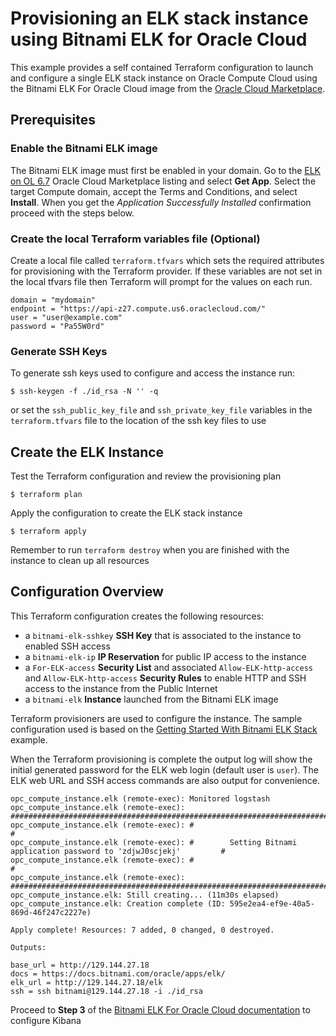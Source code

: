Provisioning an ELK stack instance using Bitnami ELK for Oracle Cloud
=====================================================================

This example provides a self contained Terraform configuration to launch and configure a single ELK stack instance on Oracle Compute Cloud using the Bitnami ELK For Oracle Cloud image from the [Oracle Cloud Marketplace](https://cloudmarketplace.oracle.com/marketplace/product/compute).

Prerequisites
-------------

### Enable the Bitnami ELK image

The Bitnami ELK image must first be enabled in your domain. Go to the [ELK on OL 6.7](https://cloudmarketplace.oracle.com/marketplace/en_US/listing/12324385) Oracle Cloud Marketplace listing and select **Get App**. Select the target Compute domain, accept the Terms and Conditions, and select **Install**. When you get the *Application Successfully Installed* confirmation proceed with the steps below.

### Create the local Terraform variables file (Optional)

Create a local file called `terraform.tfvars` which sets the required attributes for provisioning with the Terraform provider. If these variables are not set in the local tfvars file then Terraform will prompt for the values on each run.

```
domain = "mydomain"
endpoint = "https://api-z27.compute.us6.oraclecloud.com/"
user = "user@example.com"
password = "Pa55W0rd"
```

### Generate SSH Keys

To generate ssh keys used to configure and access the instance run:

```
$ ssh-keygen -f ./id_rsa -N '' -q
```

or set the `ssh_public_key_file` and `ssh_private_key_file` variables in the `terraform.tfvars` file to the location of the ssh key files to use

Create the ELK Instance
-----------------------

Test the Terraform configuration and review the provisioning plan

```
$ terraform plan
```

Apply the configuration to create the ELK stack instance

```
$ terraform apply
```

Remember to run `terraform destroy` when you are finished with the instance to clean up all resources

Configuration Overview
----------------------

This Terraform configuration creates the following resources:

-	a `bitnami-elk-sshkey` **SSH Key** that is associated to the instance to enabled SSH access
-	a `bitnami-elk-ip` **IP Reservation** for public IP access to the instance
-	a `For-ELK-access` **Security List** and associated `Allow-ELK-http-access` and `Allow-ELK-http-access` **Security Rules** to enable HTTP and SSH access to the instance from the Public Internet
-	a `bitnami-elk` **Instance** launched from the Bitnami ELK image

Terraform provisioners are used to configure the instance. The sample configuration used is based on the [Getting Started With Bitnami ELK Stack](https://docs.bitnami.com/oracle/apps/elk/) example.

When the Terraform provisioning is complete the output log will show the initial generated password for the ELK web login (default user is `user`). The ELK web URL and SSH access commands are also output for convenience.

```
opc_compute_instance.elk (remote-exec): Monitored logstash
opc_compute_instance.elk (remote-exec): #########################################################################
opc_compute_instance.elk (remote-exec): #                                                                       #
opc_compute_instance.elk (remote-exec): #        Setting Bitnami application password to 'zdjwJ0scjekj'         #
opc_compute_instance.elk (remote-exec): #                                                                       #
opc_compute_instance.elk (remote-exec): #########################################################################
opc_compute_instance.elk: Still creating... (11m30s elapsed)
opc_compute_instance.elk: Creation complete (ID: 595e2ea4-ef9e-40a5-869d-46f247c2227e)

Apply complete! Resources: 7 added, 0 changed, 0 destroyed.

Outputs:

base_url = http://129.144.27.18
docs = https://docs.bitnami.com/oracle/apps/elk/
elk_url = http://129.144.27.18/elk
ssh = ssh bitnami@129.144.27.18 -i ./id_rsa
```

Proceed to **Step 3** of the [Bitnami ELK For Oracle Cloud documentation](https://docs.bitnami.com/oracle/apps/elk/) to configure Kibana
